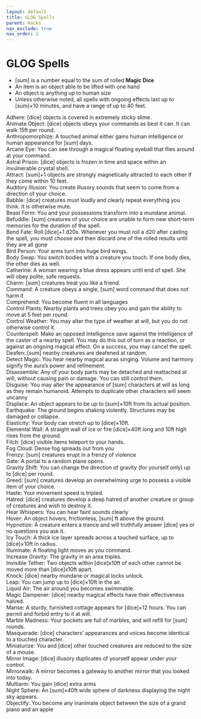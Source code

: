 ```yaml
---
layout: default
title: GLOG Spells
parent: Hacks
nav_exclude: true
nav_order: 2
---
```



# GLOG Spells
- [sum] is a number equal to the sum of rolled **Magic Dice**
- An item is an object able to be lifted with one hand
- An object is anything up to human size
- Unless otherwise noted, all spells with ongoing effects last up to [sum]×10 minutes, and have a range of up to 40 feet.

Adhere: [dice] objects is covered in extremely sticky slime.    
Animate Object: [dice] objects obeys your commands as best it can. It can walk 15ft per round.    
Anthropomorphize: A touched animal either gains human intelligence or human appearance for [sum] days.    
Arcane Eye: You can see through a magical floating eyeball that flies around at your command.    
Astral Prison: [dice] objects is frozen in time and space within an invulnerable crystal shell.    
Attract: [sum]+1 objects are strongly magnetically attracted to each other if they come within 10 feet.  
Auditory Illusion: You create illusory sounds that seem to come from a direction of your choice.  
Babble: [dice] creatures must loudly and clearly repeat everything you think. It is otherwise mute.  
Beast Form: You and your possessions transform into a mundane animal.  
Befuddle: [sum] creatures of your choice are unable to form new short-term memories for the duration of the spell.  
Bend Fate: Roll [dice]+1 d20s. Whenever you must roll a d20 after casting the spell, you must choose and then discard one of the rolled results until they are all gone  
Bird Person: Your arms turn into huge bird wings.  
Body Swap: You switch bodies with a creature you touch. If one body dies, the other dies as well.  
Catherine: A woman wearing a blue dress appears until end of spell. She will obey polite, safe requests.  
Charm: [sum] creatures treat you like a friend.  
Command: A creature obeys a single, [sum] word command that does not harm it  
Comprehend: You become fluent in all languages  
Control Plants: Nearby plants and trees obey you and gain the ability to move at 5 feet per round.  
Control Weather: You may alter the type of weather at will, but you do not otherwise control it.  
Counterspell: Make an opposed Intelligence save against the Intelligence of the caster of a nearby spell. You may do this out of turn as a reaction, or against an ongoing magical effect. On a success, you may cancel the spell.  
Deafen: [sum] nearby creatures are deafened at random.  
Detect Magic: You hear nearby magical auras singing. Volume and harmony signify the aura’s power and refinement.  
Disassemble: Any of your body parts may be detached and reattached at will, without causing pain or damage. You can still control them.  
Disguise: You may alter the appearance of [sum] characters at will as long as they remain humanoid. Attempts to duplicate other characters will seem uncanny  
Displace: An object appears to be up to [sum]×10ft from its actual position.  
Earthquake: The ground begins shaking violently. Structures may be damaged or collapse.  
Elasticity: Your body can stretch up to [dice]×10ft.  
Elemental Wall: A straight wall of ice or fire [dice]×40ft long and 10ft high rises from the ground.  
Filch: [dice] visible items teleport to your hands.  
Fog Cloud: Dense fog spreads out from you  
Frenzy: [sum] creatures erupt in a frenzy of violence  
Gate: A portal to a random plane opens.  
Gravity Shift: You can change the direction of gravity (for yourself only) up to [dice] per round.  
Greed: [sum] creatures develop an overwhelming urge to possess a visible item of your choice.  
Haste: Your movement speed is tripled.  
Hatred: [dice] creatures develop a deep hatred of another creature or group of creatures and wish to destroy it.  
Hear Whispers: You can hear faint sounds clearly  
Hover: An object hovers, frictionless, [sum] ft above the ground.  
Hypnotize: A creature enters a trance and will truthfully answer [dice] yes or no questions you ask it.  
Icy Touch: A thick ice layer spreads across a touched surface, up to [dice]×10ft in radius.  
Illuminate: A floating light moves as you command.  
Increase Gravity: The gravity in an area triples.  
Invisible Tether: Two objects within [dice]x10ft of each other cannot be moved more than [dice]x10ft apart.  
Knock: [dice] nearby mundane or magical locks unlock.    
Leap: You can jump up to [dice]×10ft in the air.  
Liquid Air: The air around you becomes swimmable.  
Magic Dampener: [dice] nearby magical effects have their effectiveness halved.  
Manse: A sturdy, furnished cottage appears for [dice]×12 hours. You can permit and forbid entry to it at will.  
Marble Madness: Your pockets are full of marbles, and will refill for [sum] rounds.  
Masquerade: [dice] characters’ appearances and voices become identical to a touched character.  
Miniaturize: You and [dice] other touched creatures are reduced to the size of a mouse.  
Mirror Image: [dice] illusory duplicates of yourself appear under your control.  
Mirrorwalk: A mirror becomes a gateway to another mirror that you looked into today.  
Multiarm: You gain [dice] extra arms  
Night Sphere: An [sum]×40ft wide sphere of darkness displaying the night sky appears.  
Objectify: You become any inanimate object between the size of a grand piano and an apple  
